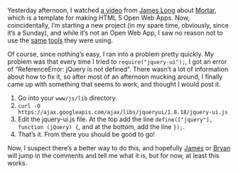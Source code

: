 <!--
.. title: Requiring jQuery UI.
.. date: 2012-07-08 18:14:31
.. author: Blake Winton
.. tags: requirejs, jquery-ui, mozilla
-->

Yesterday afternoon, I watched [a video](https://air.mozilla.org/apps-templates-dev-ecosystem-tools/) from [James Long](https://twitter.com/jlongster) about [Mortar](https://github.com/mozilla/mortar), which is a template for making HTML 5 Open Web Apps.  Now, coincidentally, I’m starting a new project (in my spare time, obviously, since it’s a Sunday), and while it’s not an Open Web App, I saw no reason not to use the [same](https://github.com/volojs/volo) [tools](http://requirejs.org/) they were using.

Of course, since nothing’s easy, I ran into a problem pretty quickly.  My problem was that every time I tried to `require("jquery-ui");`, I got an error of “ReferenceError: jQuery is not defined”.  There wasn’t a lot of information about how to fix it, so after most of an afternoon mucking around, I finally came up with something that seems to work, and thought I would post it.

1. Go into your `www/js/lib` directory.
2. `curl -O https://ajax.googleapis.com/ajax/libs/jqueryui/1.8.18/jquery-ui.js`
3. Edit the jquery-ui.js file.  At the top add the line `define(["jquery"], function (jQuery) {`, and at the bottom, add the line `});`.
4. That’s it.  From there you should be good to go!

Now, I suspect there’s a better way to do this, and hopefully [James](https://twitter.com/jrburke) or [Bryan](https://twitter.com/clarkbw) will jump in the comments and tell me what it is, but for now, at least this works.
